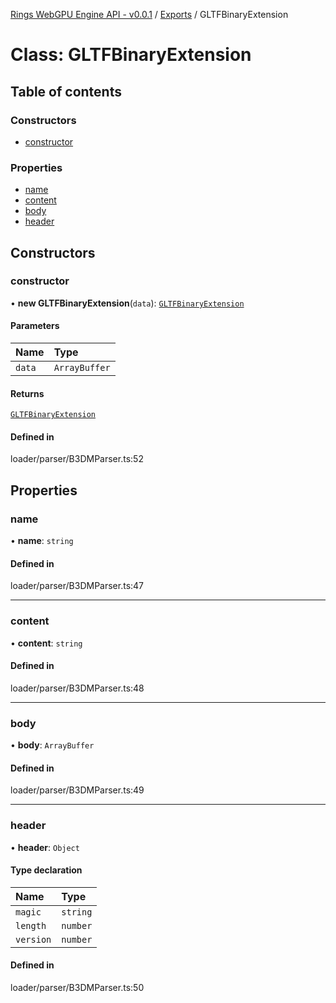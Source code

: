 [Rings WebGPU Engine API - v0.0.1](../README.md) / [Exports](../modules.md) / GLTFBinaryExtension

# Class: GLTFBinaryExtension

## Table of contents

### Constructors

- [constructor](GLTFBinaryExtension.md#constructor)

### Properties

- [name](GLTFBinaryExtension.md#name)
- [content](GLTFBinaryExtension.md#content)
- [body](GLTFBinaryExtension.md#body)
- [header](GLTFBinaryExtension.md#header)

## Constructors

### constructor

• **new GLTFBinaryExtension**(`data`): [`GLTFBinaryExtension`](GLTFBinaryExtension.md)

#### Parameters

| Name | Type |
| :------ | :------ |
| `data` | `ArrayBuffer` |

#### Returns

[`GLTFBinaryExtension`](GLTFBinaryExtension.md)

#### Defined in

loader/parser/B3DMParser.ts:52

## Properties

### name

• **name**: `string`

#### Defined in

loader/parser/B3DMParser.ts:47

___

### content

• **content**: `string`

#### Defined in

loader/parser/B3DMParser.ts:48

___

### body

• **body**: `ArrayBuffer`

#### Defined in

loader/parser/B3DMParser.ts:49

___

### header

• **header**: `Object`

#### Type declaration

| Name | Type |
| :------ | :------ |
| `magic` | `string` |
| `length` | `number` |
| `version` | `number` |

#### Defined in

loader/parser/B3DMParser.ts:50

